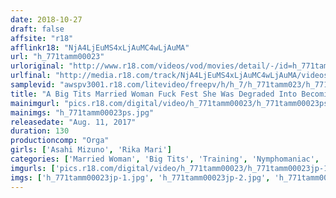 ```yaml
---
date: 2018-10-27
draft: false
affsite: "r18"
afflinkr18: "NjA4LjEuMS4xLjAuMC4wLjAuMA"
url: "h_771tamm00023"
urloriginal: "http://www.r18.com/videos/vod/movies/detail/-/id=h_771tamm00023"
urlfinal: "http://media.r18.com/track/NjA4LjEuMS4xLjAuMC4wLjAuMA/videos/vod/movies/detail/-/id=h_771tamm00023"
samplevid: "awspv3001.r18.com/litevideo/freepv/h/h_7/h_771tamm023/h_771tamm023_dmb_w.mp4"
title: "A Big Tits Married Woman Fuck Fest She Was Degraded Into Becoming A Double Barreled Sex Slave"
mainimgurl: "pics.r18.com/digital/video/h_771tamm00023/h_771tamm00023ps.jpg"
mainimgs: "h_771tamm00023ps.jpg"
releasedate: "Aug. 11, 2017"
duration: 130
productioncomp: "Orga"
girls: ['Asahi Mizuno', 'Rika Mari']
categories: ['Married Woman', 'Big Tits', 'Training', 'Nymphomaniac', 'Threesome / Foursome', 'Hi-Def']
imgurls: ['pics.r18.com/digital/video/h_771tamm00023/h_771tamm00023jp-1.jpg', 'pics.r18.com/digital/video/h_771tamm00023/h_771tamm00023jp-2.jpg', 'pics.r18.com/digital/video/h_771tamm00023/h_771tamm00023jp-3.jpg', 'pics.r18.com/digital/video/h_771tamm00023/h_771tamm00023jp-4.jpg', 'pics.r18.com/digital/video/h_771tamm00023/h_771tamm00023jp-5.jpg', 'pics.r18.com/digital/video/h_771tamm00023/h_771tamm00023jp-6.jpg', 'pics.r18.com/digital/video/h_771tamm00023/h_771tamm00023jp-7.jpg', 'pics.r18.com/digital/video/h_771tamm00023/h_771tamm00023jp-8.jpg', 'pics.r18.com/digital/video/h_771tamm00023/h_771tamm00023jp-9.jpg', 'pics.r18.com/digital/video/h_771tamm00023/h_771tamm00023jp-10.jpg', 'pics.r18.com/digital/video/h_771tamm00023/h_771tamm00023jp-11.jpg', 'pics.r18.com/digital/video/h_771tamm00023/h_771tamm00023jp-12.jpg', 'pics.r18.com/digital/video/h_771tamm00023/h_771tamm00023jp-13.jpg', 'pics.r18.com/digital/video/h_771tamm00023/h_771tamm00023jp-14.jpg', 'pics.r18.com/digital/video/h_771tamm00023/h_771tamm00023jp-15.jpg', 'pics.r18.com/digital/video/h_771tamm00023/h_771tamm00023jp-16.jpg', 'pics.r18.com/digital/video/h_771tamm00023/h_771tamm00023jp-17.jpg', 'pics.r18.com/digital/video/h_771tamm00023/h_771tamm00023jp-18.jpg', 'pics.r18.com/digital/video/h_771tamm00023/h_771tamm00023jp-19.jpg', 'pics.r18.com/digital/video/h_771tamm00023/h_771tamm00023jp-20.jpg']
imgs: ['h_771tamm00023jp-1.jpg', 'h_771tamm00023jp-2.jpg', 'h_771tamm00023jp-3.jpg', 'h_771tamm00023jp-4.jpg', 'h_771tamm00023jp-5.jpg', 'h_771tamm00023jp-6.jpg', 'h_771tamm00023jp-7.jpg', 'h_771tamm00023jp-8.jpg', 'h_771tamm00023jp-9.jpg', 'h_771tamm00023jp-10.jpg', 'h_771tamm00023jp-11.jpg', 'h_771tamm00023jp-12.jpg', 'h_771tamm00023jp-13.jpg', 'h_771tamm00023jp-14.jpg', 'h_771tamm00023jp-15.jpg', 'h_771tamm00023jp-16.jpg', 'h_771tamm00023jp-17.jpg', 'h_771tamm00023jp-18.jpg', 'h_771tamm00023jp-19.jpg', 'h_771tamm00023jp-20.jpg']
---
```

